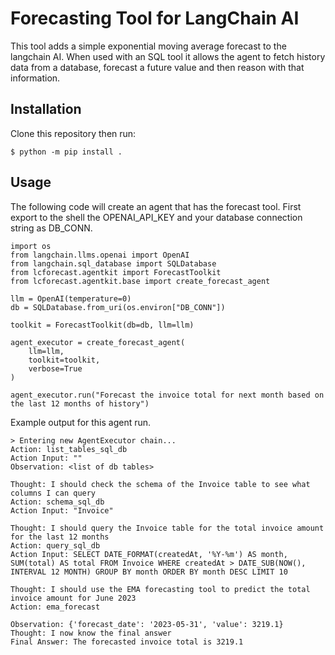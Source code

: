 # Forecasting Tool for LangChain AI

This tool adds a simple exponential moving average forecast to the langchain AI. When used with an SQL tool it allows the agent to fetch history data from a database, forecast a future value and then reason with that information.

## Installation

Clone this repository then run:

```
$ python -m pip install .
```

## Usage

The following code will create an agent that has the forecast tool. First export to the shell the OPENAI_API_KEY and your database connection string as DB_CONN.

```
import os
from langchain.llms.openai import OpenAI
from langchain.sql_database import SQLDatabase
from lcforecast.agentkit import ForecastToolkit
from lcforecast.agentkit.base import create_forecast_agent

llm = OpenAI(temperature=0)
db = SQLDatabase.from_uri(os.environ["DB_CONN"])

toolkit = ForecastToolkit(db=db, llm=llm)

agent_executor = create_forecast_agent(
    llm=llm,
    toolkit=toolkit,
    verbose=True
)

agent_executor.run("Forecast the invoice total for next month based on the last 12 months of history")
```

Example output for this agent run.

```
> Entering new AgentExecutor chain...
Action: list_tables_sql_db
Action Input: ""
Observation: <list of db tables>

Thought: I should check the schema of the Invoice table to see what columns I can query
Action: schema_sql_db
Action Input: "Invoice"

Thought: I should query the Invoice table for the total invoice amount for the last 12 months
Action: query_sql_db
Action Input: SELECT DATE_FORMAT(createdAt, '%Y-%m') AS month, SUM(total) AS total FROM Invoice WHERE createdAt > DATE_SUB(NOW(), INTERVAL 12 MONTH) GROUP BY month ORDER BY month DESC LIMIT 10

Thought: I should use the EMA forecasting tool to predict the total invoice amount for June 2023
Action: ema_forecast

Observation: {'forecast_date': '2023-05-31', 'value': 3219.1}
Thought: I now know the final answer
Final Answer: The forecasted invoice total is 3219.1
```